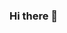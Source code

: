 ### Hi there 👋

<!--
**EshanSharan/EshanSharan** is a ✨ _special_ ✨ repository because its `README.md` (this file) appears on your GitHub profile.

Here are some ideas to get you started:

- 🔭 I’m currently working on covid-19 project
- 🌱 I’m currently learning Angular
- 🤔 I’m looking for help with Back-end
- 💬 Ask me about WebDev
- 📫 How to reach me: twitter: nik_lacker
- ⚡ Fun fact: spend most of my time procastinating
-->
